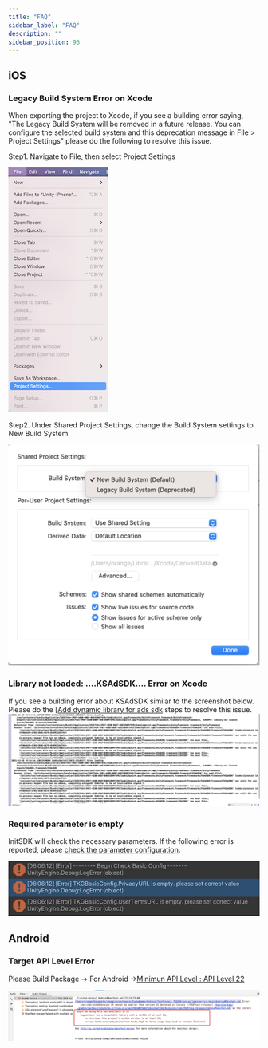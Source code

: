 ```yaml
---
title: "FAQ"
sidebar_label: "FAQ"
description: ""
sidebar_position: 96
---
```


## iOS
### Legacy Build System Error on Xcode

When exporting the project to Xcode, if you see a building error saying, "The Legacy Build System will be removed in a future release. You can configure the selected build system and this deprecation message in File > Project Settings" please do the following to resolve this issue.   


Step1. Navigate to File, then select Project Settings  

![iOS Symbols](/img/tkg/faq/legal01.png) 
  
Step2. Under Shared Project Settings, change the Build System settings to New Build System  

![iOS Symbols](/img/tkg/faq/legal02.png)

### Library not loaded:  ....KSAdSDK....  Error on Xcode   
If you see a building error about KSAdSDK similar to the screenshot below. Please do the [[Add dynamic library for ads sdk](./tkg-integration/sdk-projectsettings/sdk-projectsettings-ios.md) steps to resolve this issue.
![ks_01_error](/img/tkg/sdk-config/projectsettings/ks_01_error.png)


### Required parameter is empty

InitSDK will check the necessary parameters. If the following error is reported, please [check the parameter configuration](./tkg-integration/sdk-basic/sdk-config.md).  

![check_config](/img/tkg/basicintegration/checkConfig.jpeg)

## Android

### Target API Level Error
Please Build Package -> For Android ->[Minimun API Level : API Level 22](./tkg-integration/sdk-projectsettings/sdk-projectsettings-android.md)

![Target API Level Error](/img/tkg/faq/androidtargetapi.jpg)